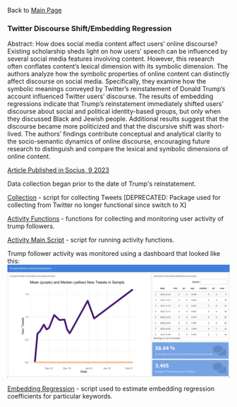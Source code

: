 Back to [Main Page](https://github.com/jsachs802/research_overview/blob/main/README.md)

### Twitter Discourse Shift/Embedding Regression

Abstract: How does social media content affect users’ online discourse? Existing scholarship sheds light on how users’ speech can be influenced by several social media features involving content. However, this research often conflates content’s lexical dimension with its symbolic dimension. The authors analyze how the symbolic properties of online content can distinctly affect discourse on social media. Specifically, they examine how the symbolic meanings conveyed by Twitter’s reinstatement of Donald Trump’s account influenced Twitter users’ discourse. The results of embedding regressions indicate that Trump’s reinstatement immediately shifted users’ discourse about social and political identity-based groups, but only when they discussed Black and Jewish people. Additional results suggest that the discourse became more politicized and that the discursive shift was short-lived. The authors’ findings contribute conceptual and analytical clarity to the socio-semantic dynamics of online discourse, encouraging future research to distinguish and compare the lexical and symbolic dimensions of online content.

[Article Published in Socius, 9 2023](https://journals.sagepub.com/doi/full/10.1177/23780231231212108)

Data collection began prior to the date of Trump's reinstatement. 

[Collection](https://github.com/jsachs802/research_overview/blob/main/embedding_reg/trump_collect_tweets.R) - script for collecting Tweets [DEPRECATED: Package used for collecting from Twitter no longer functional since switch to X]

[Activity Functions](https://github.com/jsachs802/research_overview/blob/main/embedding_reg/trump_activity_functions.R) - functions for collecting and monitoring user activity of trump followers.

[Activity Main Script](https://github.com/jsachs802/research_overview/blob/main/embedding_reg/trump_follower_activity.R) - script for running activity functions. 

Trump follower activity was monitored using a dashboard that looked like this: 
![Dashboard](https://github.com/jsachs802/research_overview/blob/main/embedding_reg/Trump%20Dash.png)

[Embedding Regression](https://github.com/jsachs802/research_overview/blob/main/embedding_reg/analysis_1_v2.R) - script used to estimate embedding regression coefficients for particular keywords. 

